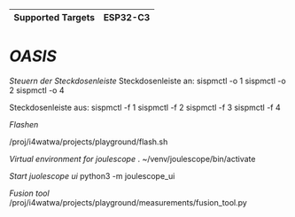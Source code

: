 | Supported Targets | ESP32-C3 |
| ----------------- | -------- |

# _OASIS_

*Steuern der Steckdosenleiste*
Steckdosenleiste an:
sispmctl -o 1
sispmctl -o 2
sispmctl -o 4

Steckdosenleiste aus:
sispmctl -f 1
sispmctl -f 2
sispmctl -f 3
sispmctl -f 4

*Flashen*

/proj/i4watwa/projects/playground/flash.sh

*Virtual environment for joulescope*
. ~/venv/joulescope/bin/activate

*Start juolescope ui*
python3 -m joulescope_ui

*Fusion tool*
/proj/i4watwa/projects/playground/measurements/fusion_tool.py


